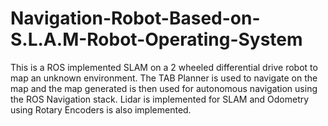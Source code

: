 # Navigation-Robot-Based-on-S.L.A.M-Robot-Operating-System
This is a ROS implemented SLAM on a 2 wheeled differential drive robot to map an unknown environment. The TAB Planner is used to navigate on the map and the map generated is then used for autonomous navigation using the ROS Navigation stack. Lidar is implemented for SLAM and Odometry using Rotary Encoders is also implemented.
